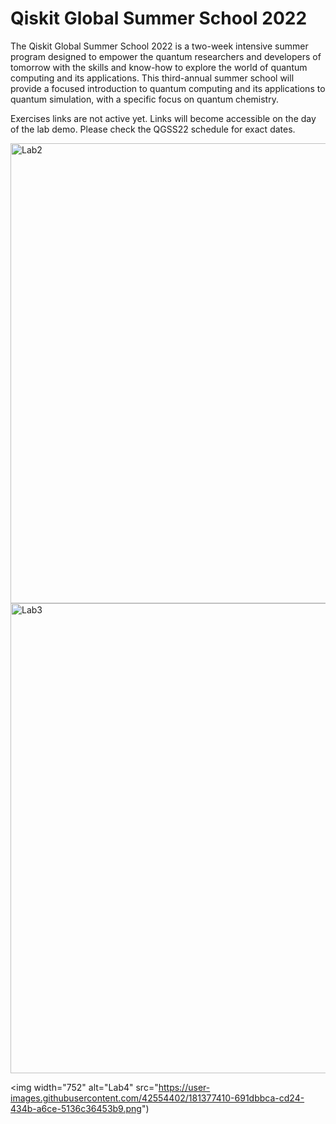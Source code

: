 # Qiskit Global Summer School 2022

The Qiskit Global Summer School 2022 is a two-week intensive summer program designed to empower the quantum researchers and developers of tomorrow with the skills and know-how to explore the world of quantum computing and its applications. This third-annual summer school will provide a focused introduction to quantum computing and its applications to quantum simulation, with a specific focus on quantum chemistry.

Exercises links are not active yet. Links will become accessible on the day of the lab demo. Please check the QGSS22 schedule for exact dates.



<img width="736" alt="Lab2" src="https://user-images.githubusercontent.com/42554402/181040295-704f3f52-adc8-4150-b5e7-2be9f8f097f2.png">


<img width="752" alt="Lab3" src="https://user-images.githubusercontent.com/42554402/181040334-a53279db-9ee0-4af9-b7e5-4ffca213b645.png">


<img width="752" alt="Lab4" src="https://user-images.githubusercontent.com/42554402/181377410-691dbbca-cd24-434b-a6ce-5136c36453b9.png")
